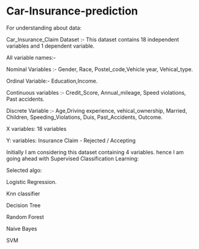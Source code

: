 # Car-Insurance-prediction
For understanding about data:

Car_Insurance_Claim Dataset :- 
This dataset contains 18 independent variables and 1 dependent variable.

All variable names:-

Nominal Variables :- Gender, Race, Postel_code,Vehicle year, Vehical_type.

Ordinal Variable:- Education,Income.

Continuous variables :- Credit_Score, Annual_mileage, Speed violations, Past accidents.

Discrete Variable :-  Age,Driving experience,  vehical_ownership, Married, Children, Speeding_Violations, Duis, Past_Accidents, Outcome.

X variables: 18 variables

Y: variables: Insurance Claim - Rejected / Accepting


Initially I am considering this dataset containing 4 variables. hence I am going ahead with Supervised Classification Learning:

Selected algo:

Logistic Regression.

Knn classifier

Decision Tree

Random Forest

Naive Bayes

SVM

